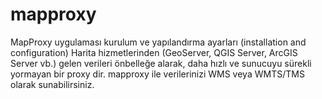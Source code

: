 # mapproxy
MapProxy uygulaması kurulum ve yapılandırma ayarları (installation and configuration)
Harita hizmetlerinden (GeoServer, QGIS Server, ArcGIS Server vb.) gelen verileri önbelleğe alarak, daha hızlı ve sunucuyu sürekli yormayan bir proxy dir.
mapproxy ile verilerinizi WMS veya WMTS/TMS olarak sunabilirsiniz.
